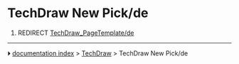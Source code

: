 # TechDraw New Pick/de
1.  REDIRECT [TechDraw_PageTemplate/de](TechDraw_PageTemplate/de.md)



---
⏵ [documentation index](../README.md) > [TechDraw](TechDraw_Workbench.md) > TechDraw New Pick/de
